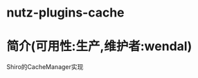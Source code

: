 nutz-plugins-cache
==================================

简介(可用性:生产,维护者:wendal)
==================================

Shiro的CacheManager实现
